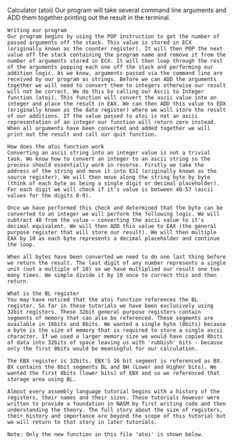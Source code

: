 Calculator (atoi)
	Our program will take several command line arguments and ADD them together printing out the result in the terminal.

	Writing our program
	Our program begins by using the POP instruction to get the number of passed arguments off the stack. This value is stored in ECX (originally known as the counter register). It will then POP the next value off the stack containing the program name and remove it from the number of arguments stored in ECX. It will then loop through the rest of the arguments popping each one off the stack and performing our addition logic. As we know, arguments passed via the command line are received by our program as strings. Before we can ADD the arguments together we will need to convert them to integers otherwise our result will not be correct. We do this by calling our Ascii to Integer function (atoi). This function will convert the ascii value into an integer and place the result in EAX. We can then ADD this value to EDX (originally known as the data register) where we will store the result of our additions. If the value passed to atoi is not an ascii representation of an integer our function will return zero instead. When all arguments have been converted and added together we will print out the result and call our quit function.

	How does the atoi function work
	Converting an ascii string into an integer value is not a trivial task. We know how to convert an integer to an ascii string so the process should essentially work in reverse. Firstly we take the address of the string and move it into ESI (originally known as the source register). We will then move along the string byte by byte (think of each byte as being a single digit or decimal placeholder). For each digit we will check if it's value is between 48-57 (ascii values for the digits 0-9).

	Once we have performed this check and determined that the byte can be converted to an integer we will perform the following logic. We will subtract 48 from the value – converting the ascii value to it's decimal equivalent. We will then ADD this value to EAX (the general purpose register that will store our result). We will then multiple EAX by 10 as each byte represents a decimal placeholder and continue the loop.

	When all bytes have been converted we need to do one last thing before we return the result. The last digit of any number represents a single unit (not a multiple of 10) so we have multiplied our result one too many times. We simple divide it by 10 once to correct this and then return.

	What is the BL register
	You may have noticed that the atoi function references the BL register. So far in these tutorials we have been exclusively using 32bit registers. These 32bit general purpose registers contain segments of memory that can also be referenced. These segments are available in 16bits and 8bits. We wanted a single byte (8bits) because a byte is the size of memory that is required to store a single ascii character. If we used a larger memory size we would have copied 8bits of data into 32bits of space leaving us with 'rubbish' bits - because only the first 8bits would be meaningful for our calculation.

	The EBX register is 32bits. EBX'S 16 bit segment is referenced as BX. BX contains the 8bit segments BL and BH (Lower and Higher bits). We wanted the first 8bits (lower bits) of EBX and so we referenced that storage area using BL.

	Almost every assembly language tutorial begins with a history of the registers, their names and their sizes. These tutorials however were written to provide a foundation in NASM by first writing code and then understanding the theory. The full story about the size of registers, their history and importance are beyond the scope of this tutorial but we will return to that story in later tutorials.

	Note: Only the new function in this file 'atoi' is shown below.
